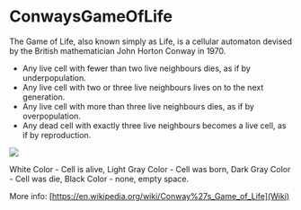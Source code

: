 # ConwaysGameOfLife
The Game of Life, also known simply as Life, is a cellular automaton devised by the British mathematician John Horton Conway in 1970.

- Any live cell with fewer than two live neighbours dies, as if by underpopulation.
- Any live cell with two or three live neighbours lives on to the next generation.
- Any live cell with more than three live neighbours dies, as if by overpopulation.
- Any dead cell with exactly three live neighbours becomes a live cell, as if by reproduction.

![](http://g.recordit.co/ksUxyOdKrX.gif)

White Color - Cell is alive,
Light Gray Color - Cell was born,
Dark Gray Color - Cell was die,
Black Color - none, empty space.

More info: [https://en.wikipedia.org/wiki/Conway%27s_Game_of_Life](Wiki)
